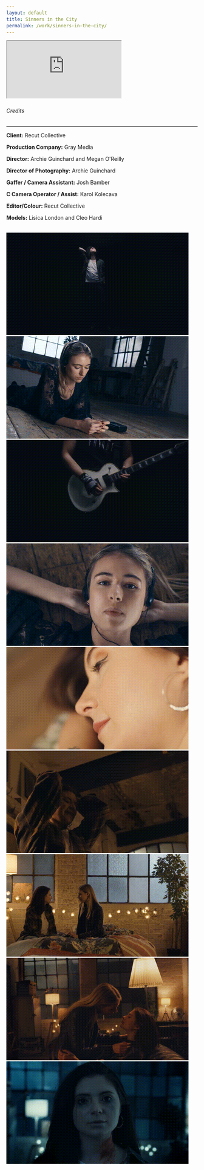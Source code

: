 ```yaml
---
layout: default
title: Sinners in the City
permalink: /work/sinners-in-the-city/
---
```


<div class="container mt-5 pt-5">
<div class="ratio ratio-16x9 mb-5">
  <iframe src="https://www.youtube.com/embed/MVy3j9AHPX0?controls=1&modestbranding=1&rel=0&iv_load_policy=3&fs=0&disablekb=1" title="Sinners in the City" allowfullscreen></iframe>
</div>

  <div class="credits-section my-5">
    <div class="position-relative mb-4">
      <h6 class="credits-heading text-uppercase fw-normal text-muted mb-2">Credits</h6>
      <hr class="credits-line">
      <div class="credits-line-highlight"></div>
    </div>

  <p class="mb-2"><strong>Client:</strong> Recut Collective</p>
  <p class="mb-2"><strong>Production Company:</strong> Gray Media</p>
  <p class="mb-2"><strong>Director:</strong> Archie Guinchard and Megan O'Reilly</p>
  <p class="mb-2"><strong>Director of Photography:</strong> Archie Guinchard</p>
  <p class="mb-2"><strong>Gaffer / Camera Assistant:</strong> Josh Bamber</p>
  <p class="mb-2"><strong>C Camera Operator / Assist:</strong> Karol Kolecava</p>
  <p class="mb-2"><strong>Editor/Colour:</strong> Recut Collective</p>
  <p class="mb-2"><strong>Models:</strong> Lisica London and Cleo Hardi</p>
  <br>

<div class="row g-4">
  <div class="col-md-4"><img src="/assets/gifs/sinners_001.gif" class="grid-image" alt="GIF 1"></div>
  <div class="col-md-4"><img src="/assets/gifs/sinners_002.gif" class="grid-image" alt="GIF 2"></div>
  <div class="col-md-4"><img src="/assets/gifs/sinners_003.gif" class="grid-image" alt="GIF 3"></div>
  <div class="col-md-4"><img src="/assets/gifs/sinners_004.gif" class="grid-image" alt="GIF 4"></div>
  <div class="col-md-4"><img src="/assets/gifs/sinners_005.gif" class="grid-image" alt="GIF 5"></div>
  <div class="col-md-4"><img src="/assets/gifs/sinners_006.gif" class="grid-image" alt="GIF 6"></div>
  <div class="col-md-4"><img src="/assets/gifs/sinners_007.gif" class="grid-image" alt="GIF 7"></div>
  <div class="col-md-4"><img src="/assets/gifs/sinners_008.gif" class="grid-image" alt="GIF 8"></div>
  <div class="col-md-4"><img src="/assets/gifs/sinners_009.gif" class="grid-image" alt="GIF 9"></div>
</div>